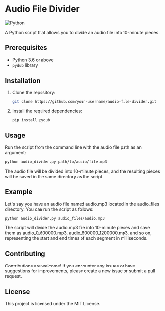 # Audio File Divider

![Python](https://img.shields.io/badge/Python-3.6%2B-blue)

A Python script that allows you to divide an audio file into 10-minute pieces.

## Prerequisites

- Python 3.6 or above
- `pydub` library

## Installation

1. Clone the repository:

   ```bash
   git clone https://github.com/your-username/audio-file-divider.git
   ```

2. Install the required dependencies:

   ```bash
   pip install pydub
   ```

## Usage

Run the script from the command line with the audio file path as an argument:

```bash
python audio_divider.py path/to/audio/file.mp3
```

The audio file will be divided into 10-minute pieces, and the resulting pieces will be saved in the same directory as the script.

## Example

Let's say you have an audio file named audio.mp3 located in the audio_files directory. You can run the script as follows:

```bash
python audio_divider.py audio_files/audio.mp3
```

The script will divide the audio.mp3 file into 10-minute pieces and save them as audio_0_600000.mp3, audio_600000_1200000.mp3, and so on, representing the start and end times of each segment in milliseconds.

## Contributing

Contributions are welcome! If you encounter any issues or have suggestions for improvements, please create a new issue or submit a pull request.

## License

This project is licensed under the MIT License.

